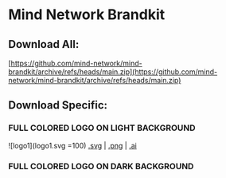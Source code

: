 # Mind Network Brandkit

## Download All: 
[https://github.com/mind-network/mind-brandkit/archive/refs/heads/main.zip](https://github.com/mind-network/mind-brandkit/archive/refs/heads/main.zip)

## Download Specific:

### FULL COLORED LOGO ON LIGHT BACKGROUND

![logo1](logo1.svg =100)
[.svg](/logo1.svg) | [.png](/logo2.png) | [.ai](/logo3.ai) 

### FULL COLORED LOGO ON DARK BACKGROUND
